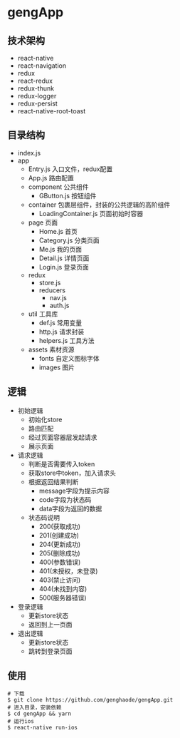 # gengApp
## 技术架构
- react-native
- react-navigation
- redux
- react-redux
- redux-thunk
- redux-logger
- redux-persist
- react-native-root-toast
## 目录结构
- index.js
- app 
    * Entry.js 入口文件，redux配置
    * App.js 路由配置
    * component 公共组件
        + GButton.js 按钮组件
    * container 包裹层组件，封装的公共逻辑的高阶组件
        + LoadingContainer.js 页面初始时容器
    * page 页面
        + Home.js 首页
        + Category.js 分类页面
        + Me.js 我的页面
        + Detail.js 详情页面
        + Login.js 登录页面
    * redux 
        + store.js
        + reducers
            - nav.js
            - auth.js
    * util 工具库
        + def.js 常用变量
        + http.js 请求封装
        + helpers.js 工具方法
    * assets 素材资源
        + fonts 自定义图标字体
        + images 图片
## 逻辑
- 初始逻辑
    * 初始化store
    * 路由匹配
    * 经过页面容器层发起请求
    * 展示页面
- 请求逻辑
    * 判断是否需要传入token
    * 获取store中token，加入请求头
    * 根据返回结果判断
        + message字段为提示内容
        + code字段为状态码
        + data字段为返回的数据
    * 状态码说明
        + 200(获取成功)
        + 201(创建成功)
        + 204(更新成功)
        + 205(删除成功)
        + 400(参数错误)
        + 401(未授权，未登录)
        + 403(禁止访问)
        + 404(未找到内容)
        + 500(服务器错误)
- 登录逻辑
    * 更新store状态
    * 返回到上一页面
- 退出逻辑
    * 更新store状态
    * 跳转到登录页面
## 使用
```
# 下载
$ git clone https://github.com/genghaode/gengApp.git
# 进入目录，安装依赖
$ cd gengApp && yarn
# 运行ios
$ react-native run-ios
```
